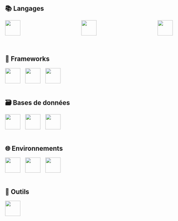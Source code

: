 
## 📚 Langages
<div style="display: flex; flex-direction: row; gap: 100px;">
	<img width="50" src="https://cdn.jsdelivr.net/gh/devicons/devicon@latest/icons/html5/html5-original.svg" />‎‎ ‎ ‎ ‎ 
	<img width="50" src="https://cdn.jsdelivr.net/gh/devicons/devicon@latest/icons/css3/css3-original.svg" />‎‎ ‎ ‎ ‎ 
	<img width="50" src="https://cdn.jsdelivr.net/gh/devicons/devicon@latest/icons/javascript/javascript-original.svg" />‎‎ ‎ ‎ ‎ 
	<img width="50" src="https://cdn.jsdelivr.net/gh/devicons/devicon@latest/icons/php/php-original.svg" />‎‎ ‎ ‎ ‎ 
	<img width="50" src="https://cdn.jsdelivr.net/gh/devicons/devicon@latest/icons/csharp/csharp-original.svg" />‎‎ ‎ ‎ ‎ 
	<img width="50" src="https://cdn.jsdelivr.net/gh/devicons/devicon@latest/icons/lua/lua-original.svg" />‎‎ ‎ ‎ ‎ 
	<img width="50" src="https://cdn.jsdelivr.net/gh/devicons/devicon@latest/icons/python/python-original.svg" />
</div>

<br>

## 🧰 Frameworks
<div>
	<img width="50" src="https://cdn.jsdelivr.net/gh/devicons/devicon@latest/icons/tailwindcss/tailwindcss-original.svg" />‎‎ ‎ ‎ ‎ 
	<img width="50" src="https://cdn.jsdelivr.net/gh/devicons/devicon@latest/icons/bootstrap/bootstrap-original.svg" />‎‎ ‎ ‎ ‎ 
	<img width="50" src="https://cdn.jsdelivr.net/gh/devicons/devicon@latest/icons/django/django-plain.svg" />
</div>

<br>

## 🗃️ Bases de données
<div>
	<img width="50" src="https://cdn.jsdelivr.net/gh/devicons/devicon@latest/icons/mysql/mysql-original-wordmark.svg" />‎‎ ‎ ‎ ‎ 
	<img width="50" src="https://cdn.jsdelivr.net/gh/devicons/devicon@latest/icons/sqlite/sqlite-original-wordmark.svg" />‎‎ ‎ ‎ ‎ 
	<img width="50" src="https://cdn.jsdelivr.net/gh/devicons/devicon@latest/icons/microsoftsqlserver/microsoftsqlserver-original-wordmark.svg" />
</div>

<br>

## 🌐 Environnements
<div>
	<img width="50" src="https://cdn.jsdelivr.net/gh/devicons/devicon@latest/icons/windows11/windows11-original.svg" />‎‎ ‎ ‎ ‎ 
	<img width="50" src="https://cdn.jsdelivr.net/gh/devicons/devicon@latest/icons/apple/apple-original.svg" />‎‎ ‎ ‎ ‎ 
	<img width="50" src="https://cdn.jsdelivr.net/gh/devicons/devicon@latest/icons/linux/linux-original.svg" />
</div>

<br>

## 🔧 Outils
<div>
	<img width="50" src="https://cdn.jsdelivr.net/gh/devicons/devicon@latest/icons/figma/figma-original.svg" />
</div>
